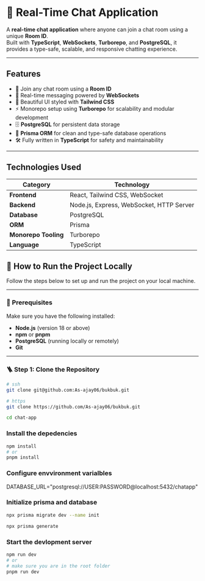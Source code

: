 # 💬 Real-Time Chat Application

A **real-time chat application** where anyone can join a chat room using a unique **Room ID**.  
Built with **TypeScript**, **WebSockets**, **Turborepo**, and **PostgreSQL**, it provides a type-safe, scalable, and responsive chatting experience.

---

## Features

- 🔗 Join any chat room using a **Room ID**
- 💬 Real-time messaging powered by **WebSockets**
- 🎨 Beautiful UI styled with **Tailwind CSS**
- ⚡ Monorepo setup using **Turborepo** for scalability and modular development
- 🗄️ **PostgreSQL** for persistent data storage
- 🧠 **Prisma ORM** for clean and type-safe database operations
- 🛠️ Fully written in **TypeScript** for safety and maintainability

---

## Technologies Used

| Category | Technology |
|-----------|-------------|
| **Frontend** | React, Tailwind CSS, WebSocket |
| **Backend** | Node.js, Express, WebSocket, HTTP Server |
| **Database** | PostgreSQL |
| **ORM** | Prisma |
| **Monorepo Tooling** | Turborepo |
| **Language** | TypeScript |


## 🧭 How to Run the Project Locally

Follow the steps below to set up and run the project on your local machine.

---

### 🧱 Prerequisites

Make sure you have the following installed:

- **Node.js** (version 18 or above)
- **npm** or **pnpm**
- **PostgreSQL** (running locally or remotely)
- **Git**

---

### 🪜 Step 1: Clone the Repository

```bash
# ssh
git clone git@github.com:As-ajay06/bukbuk.git

# https
git clone https://github.com/As-ajay06/bukbuk.git

cd chat-app
```

### Install the depedencies

```bash
npm install
# or
pnpm install
```
### Configure envvironment varialbles

<!-- replace this with your USERNAME and PASSWORD -->
DATABASE_URL="postgresql://USER:PASSWORD@localhost:5432/chatapp"

### Initialize prisma and database

```bash
npx prisma migrate dev --name init

npx prisma generate
```

### Start the devlopment server

```bash
npm run dev
# or 
# make sure you are in the root folder
pnpm run dev
